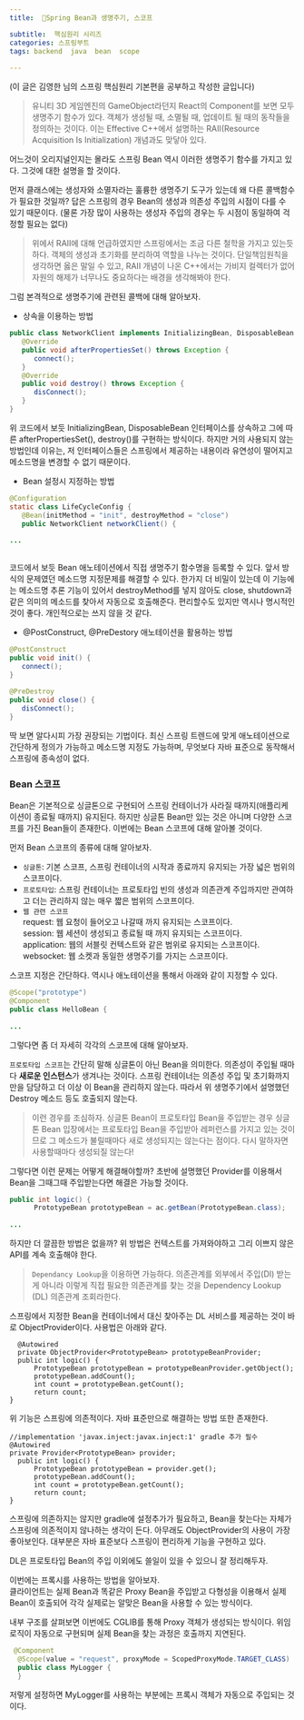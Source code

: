```yaml
---
title:  🍃Spring Bean과 생명주기, 스코프

subtitle:  핵심원리 시리즈
categories: 스프링부트 
tags: backend  java  bean  scope
 
---
```


  
(이 글은 김영한 님의 스프링 핵심원리 기본편을 공부하고 작성한 글입니다)  
  
> 유니티 3D 게임엔진의 GameObject라던지 React의 Component를 보면 모두 생명주기 함수가 있다. 객체가 생성될 때, 소멸될 때, 업데이트 될 때의 동작들을 정의하는 것이다. 이는 Effective C++에서 설명하는 RAII(Resource Acquisition Is Initialization) 개념과도 맞닿아 있다.    
  
어느것이 오리지널인지는 몰라도 스프링 Bean 역시 이러한 생명주기 함수를 가지고 있다. 그것에 대한 설명을 할 것이다.  
  
  
먼저 클래스에는 생성자와 소멸자라는 훌륭한 생명주기 도구가 있는데 왜 다른 콜백함수가 필요한 것일까? 답은 스프링의 경우 Bean의 생성과 의존성 주입의 시점이 다를 수 있기 때문이다. (물론 가장 많이 사용하는 생성자 주입의 경우는 두 시점이 동일하여 걱정할 필요는 없다)  
  
  
> 위에서 RAII에 대해 언급하였지만 스프링에서는 조금 다른 철학을 가지고 있는듯하다. 객체의 생성과 초기화를 분리하여 역할을 나누는 것이다. 단일책임원칙을 생각하면 옳은 말일 수 있고, RAII 개념이 나온 C++에서는 가비지 컬렉터가 없어 자원의 해제가 너무나도 중요하다는 배경을 생각해봐야 한다.    
  
  
그럼 본격적으로 생명주기에 관련된 콜백에 대해 알아보자.  
  
- 상속을 이용하는 방법  
  
```java  
public class NetworkClient implements InitializingBean, DisposableBean {  
   @Override  
   public void afterPropertiesSet() throws Exception {  
      connect();  
   }  
   @Override  
   public void destroy() throws Exception {  
      disConnect();  
   }  
}  
```  
  
위 코드에서 보듯 InitializingBean, DisposableBean 인터페이스를 상속하고 그에 따른 afterPropertiesSet(), destroy()를 구현하는 방식이다. 하지만 거의 사용되지 않는 방법인데 이유는, 저 인터페이스들은 스프링에서 제공하는 내용이라 유연성이 떨어지고 메소드명을 변경할 수 없기 때문이다.  
  
  
- Bean 설정시 지정하는 방법  
  
```java  
@Configuration  
static class LifeCycleConfig {  
   @Bean(initMethod = "init", destroyMethod = "close")  
   public NetworkClient networkClient() {  
  
...  
  
```  
  
코드에서 보듯 Bean 애노테이션에서 직접 생명주기 함수명을 등록할 수 있다. 앞서 방식의 문제였던 메소드명 지정문제를 해결할 수 있다. 한가지 더 비밀이 있는데 이 기능에는 메소드명 추론 기능이 있어서 destroyMethod를 넣지 않아도 close, shutdown과 같은 의미의 메소드를 찾아서 자동으로 호출해준다. 편리할수도 있지만 역시나 명시적인 것이 좋다. 개인적으로는 쓰지 않을 것 같다.  
  
  
- @PostConstruct, @PreDestory 애노테이션을 활용하는 방법  
  
```java  
@PostConstruct  
public void init() {  
   connect();  
}  
  
@PreDestroy  
public void close() {  
   disConnect();  
}  
```  
  
딱 보면 알다시피 가장 권장되는 기법이다. 최신 스프링 트렌드에 맞게 애노테이션으로 간단하게 정의가 가능하고 메소드명 지정도 가능하며, 무엇보다 자바 표준으로 동작해서 스프링에 종속성이 없다.  
  
  
### Bean 스코프  
  
Bean은 기본적으로 싱글톤으로 구현되어 스프링 컨테이너가 사라질 때까지(애플리케이션이 종료될 때까지) 유지된다. 하지만 싱글톤 Bean만 있는 것은 아니며 다양한 스코프를 가진 Bean들이 존재한다. 이번에는 Bean 스코프에 대해 알아볼 것이다.  
  
  
먼저 Bean 스코프의 종류에 대해 알아보자.  
  
- `싱글톤`: 기본 스코프, 스프링 컨테이너의 시작과 종료까지 유지되는 가장 넓은 범위의 스코프이다.  
- `프로토타입`: 스프링 컨테이너는 프로토타입 빈의 생성과 의존관계 주입까지만 관여하고 더는 관리하지 않는 매우 짧은 범위의 스코프이다.  
- `웹 관련 스코프`  
request: 웹 요청이 들어오고 나갈때 까지 유지되는 스코프이다.  
session: 웹 세션이 생성되고 종료될 때 까지 유지되는 스코프이다.  
application: 웹의 서블릿 컨텍스트와 같은 범위로 유지되는 스코프이다.  
websocket: 웹 소켓과 동일한 생명주기를 가지는 스코프이다.  
  
  
스코프 지정은 간단하다. 역시나 애노테이션을 통해서 아래와 같이 지정할 수 있다.  
   
```java  
@Scope("prototype")  
@Component  
public class HelloBean {  
  
...  
```  
  
  
  
그렇다면 좀 더 자세히 각각의 스코프에 대해 알아보자.  
  
`프로토타입 스코프`는 간단히 말해 싱글톤이 아닌 Bean을 의미한다. 의존성이 주입될 때마다 **새로운 인스턴스**가 생겨나는 것이다. 스프링 컨테이너는 의존성 주입 및 초기화까지만을 담당하고 더 이상 이 Bean을 관리하지 않는다. 따라서 위 생명주기에서 설명했던 Destroy 메소드 등도 호출되지 않는다.  
  
  
> 이런 경우를 조심하자. 싱글톤 Bean이 프로토타입 Bean을 주입받는 경우 싱글톤 Bean 입장에서는 프로토타입 Bean을 주입받아 레퍼런스를 가지고 있는 것이므로 그 메소드가 불릴때마다 새로 생성되지는 않는다는 점이다. 다시 말하자면 사용할때마다 생성되질 않는다!    
  
  
그렇다면 이런 문제는 어떻게 해결해야할까? 초반에 설명했던 Provider를 이용해서 Bean을 그때그때 주입받는다면 해결은 가능할 것이다.  
  
```java  
public int logic() {  
      PrototypeBean prototypeBean = ac.getBean(PrototypeBean.class);  
  
...  
```  
  
  
하지만 더 깔끔한 방법은 없을까? 위 방법은 컨텍스트를 가져와야하고 그리 이쁘지 않은 API를 계속 호출해야 한다.  
  
  
> `Dependancy Lookup`을 이용하면 가능하다. 의존관계를 외부에서 주입(DI) 받는게 아니라 이렇게 직접 필요한 의존관계를 찾는 것을 Dependency Lookup (DL) 의존관계 조회라한다.    
  
  
스프링에서 지정한 Bean을 컨테이너에서 대신 찾아주는 DL 서비스를 제공하는 것이 바로 ObjectProvider이다. 사용법은 아래와 같다.  
  
```  
  @Autowired  
  private ObjectProvider<PrototypeBean> prototypeBeanProvider;  
  public int logic() {  
      PrototypeBean prototypeBean = prototypeBeanProvider.getObject();  
      prototypeBean.addCount();  
      int count = prototypeBean.getCount();  
      return count;  
}  
```  
  
위 기능은 스프링에 의존적이다. 자바 표준만으로 해결하는 방법 또한 존재한다.  
  
```  
//implementation 'javax.inject:javax.inject:1' gradle 추가 필수 @Autowired  
private Provider<PrototypeBean> provider;  
  public int logic() {  
      PrototypeBean prototypeBean = provider.get();  
      prototypeBean.addCount();  
      int count = prototypeBean.getCount();  
      return count;  
}  
```  
  
스프링에 의존하지는 않지만 gradle에 설정추가가 필요하고, Bean을 찾는다는 자체가 스프링에 의존적이지 않나하는 생각이 든다. 아무래도 ObjectProvider의 사용이 가장 좋아보인다. 대부분은 자바 표준보다 스프링이 편리하게 기능을 구현하고 있다.  
  
DL은 프로토타입 Bean의 주입 이외에도 쓸일이 있을 수 있으니 잘 정리해두자.  
  
  
이번에는 프록시를 사용하는 방법을 알아보자.  
클라이언트는 실제 Bean과 똑같은 Proxy Bean을 주입받고 다형성을 이용해서 실제 Bean이 호출되어 각각 실제로는 알맞은 Bean을 사용할 수 있는 방식이다.  
  
내부 구조를 살펴보면 이번에도 CGLIB를 통해 Proxy 객체가 생성되는 방식이다. 위임 로직이 자동으로 구현되며 실제 Bean을 찾는 과정은 호출까지 지연된다.  
  
  
```java  
 @Component  
  @Scope(value = "request", proxyMode = ScopedProxyMode.TARGET_CLASS)  
  public class MyLogger {  
  }  
```  
  
저렇게 설정하면 MyLogger를 사용하는 부분에는 프록시 객체가 자동으로 주입되는 것이다.  
